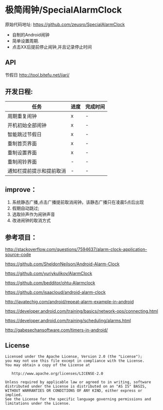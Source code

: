 # 极简闹钟/SpecialAlarmClock

原始代码地址: https://github.com/zeusro/SpecialAlarmClock

- 自制的Android闹钟
- 简单设置周期.
- 点击XX后提前停止闹钟,并且记录停止时间

## API
节假日 http://tool.bitefu.net/jiari/

## 开发日程:

任务          | 进度          |  完成时间
------------- | ------------- | -------------
周期重复闹钟 | x| - 
开机初始全部闹钟 | x | -
智能跳过节假日 | x | -
重制首页界面 | x | - 
重制设置界面 | x | - 
重制闹铃界面 | - | - 
通知栏提前提示和提前取消 | - | -

## improve：

1. 系统静态广播,点击广播提前取消闹钟。该静态广播只在凌晨5点后出现
1. 假期自动跳过;
1. 选取铃声作为闹钟声音
1. 改进闹钟的取消方式

## 参考项目：

http://stackoverflow.com/questions/7594637/alarm-clock-application-source-code

https://github.com/SheldonNeilson/Android-Alarm-Clock

https://github.com/yuriykulikov/AlarmClock

https://github.com/bedditor/ohtu-Alarmclock

https://github.com/isaacloud/android-alarm-clock

http://javatechig.com/android/repeat-alarm-example-in-android

https://developer.android.com/training/basics/network-ops/connecting.html

https://developer.android.com/training/scheduling/alarms.html

http://gabesechansoftware.com/timers-in-android/

## License

    Licensed under the Apache License, Version 2.0 (the "License");
    you may not use this file except in compliance with the License.
    You may obtain a copy of the License at

       http://www.apache.org/licenses/LICENSE-2.0

    Unless required by applicable law or agreed to in writing, software
    distributed under the License is distributed on an "AS IS" BASIS,
    WITHOUT WARRANTIES OR CONDITIONS OF ANY KIND, either express or implied.
    See the License for the specific language governing permissions and
    limitations under the License.

